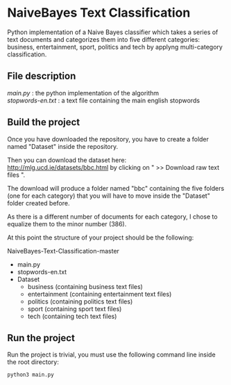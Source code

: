 # NaiveBayes Text Classification

Python implementation of a Naive Bayes classifier which takes a series of text documents and categorizes them into five different categories: business, entertainment, sport, politics and tech by applyng multi-category classification.

## File description

*main.py* : the python implementation of the algorithm\
*stopwords-en.txt* : a text file containing the main english stopwords

## Build the project

Once you have downloaded the repository, you have to create a folder named "Dataset" inside the repository.

Then you can download the dataset here: http://mlg.ucd.ie/datasets/bbc.html by clicking on " >> Download raw text files ".

The download will produce a folder named "bbc" containing the five folders (one for each category) that you will have to move inside the "Dataset" folder created before.

As there is a different number of documents for each category, I chose to equalize them to the minor number (386).

At this point the structure of your project should be the following:

NaiveBayes-Text-Classification-master
 - main.py
 - stopwords-en.txt
 - Dataset
   - business (containing business text files)
   - entertainment (containing entertainment text files)
   - politics (containing politics text files)
   - sport (containing sport text files)
   - tech (containing tech text files)

## Run the project

Run the project is trivial, you must use the following command line inside the root directory:

```
python3 main.py

```



